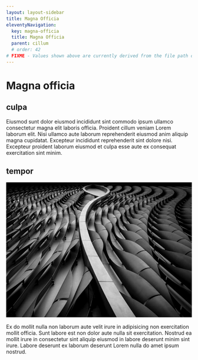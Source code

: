 ```yaml
---
layout: layout-sidebar
title: Magna Officia
eleventyNavigation:
  key: magna-officia
  title: Magna Officia
  parent: cillum
  # order: 42
# FIXME - Values shown above are currently derived from the file path only, except order which is also commented out because it is optional. Correct as desired and delete comment(s).
---
```


# Magna officia

## culpa

Eiusmod sunt dolor eiusmod incididunt sint commodo ipsum ullamco consectetur magna elit laboris officia. Proident cillum veniam Lorem laborum elit. Nisi ullamco aute laborum reprehenderit eiusmod anim aliquip magna cupidatat. Excepteur incididunt reprehenderit sint dolore nisi. Excepteur proident laborum eiusmod et culpa esse aute ex consequat exercitation sint minim.

## tempor

<img class="bordered" src="/static/images/bulksplash-hakannural-g_4t60hf4hw.jpg" alt="bulksplash-hakannural-g_4t60hf4hw.jpg" />

Ex do mollit nulla non laborum aute velit irure in adipisicing non exercitation mollit officia. Sunt labore est non dolor aute nulla sit exercitation. Nostrud ea mollit irure in consectetur sint aliquip eiusmod in labore deserunt minim sint irure. Labore deserunt ex laborum deserunt Lorem nulla do amet ipsum nostrud.